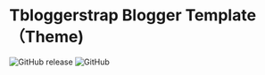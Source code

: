 # Tbloggerstrap Blogger Template（Theme)

![GitHub release](https://img.shields.io/github/release/rulnoveid/tbloggerstrap)
![GitHub](https://img.shields.io/github/license/rulnoveid/tbloggerstrap)

